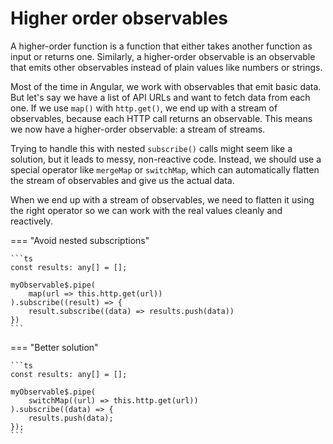 # Higher order observables

A higher-order function is a function that either takes another function as input or returns one.
Similarly, a higher-order observable is an observable that emits other observables instead of plain
values like numbers or strings.

Most of the time in Angular, we work with observables that emit basic data.
But let's say we have a list of API URLs and want to fetch data from each one.
If we use `map()` with `http.get()`, we end up with a stream of observables, because each HTTP call
returns an observable. This means we now have a higher-order observable: a stream of streams.

Trying to handle this with nested `subscribe()` calls might seem like a solution, but it leads to
messy, non-reactive code. Instead, we should use a special operator like `mergeMap` or `switchMap`,
which can automatically flatten the stream of observables and give us the actual data.

When we end up with a stream of observables, we need to flatten it using the right operator
so we can work with the real values cleanly and reactively.

=== "Avoid nested subscriptions"

    ```ts
    const results: any[] = [];

    myObservable$.pipe(
        map(url => this.http.get(url))
    ).subscribe((result) => {
        result.subscribe((data) => results.push(data))
    })
    ```

=== "Better solution"

    ```ts
    const results: any[] = [];

    myObservable$.pipe(
        switchMap((url) => this.http.get(url))
    ).subscribe((data) => {
        results.push(data);
    });
    ```
